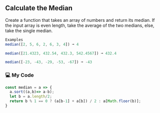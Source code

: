 ## Calculate the Median
Create a function that takes an array of numbers and return its median. If the input array is even length, take the average of the two medians, else, take the single median.
```js
Examples
median([2, 5, 6, 2, 6, 3, 4]) ➞ 4

median([21.4323, 432.54, 432.3, 542.4567]) ➞ 432.4

median([-23, -43, -29, -53, -67]) ➞ -43
```
### :computer: My Code
```js
const median = a => {
  a.sort((a,b)=> a-b);
  let b = a.length/2;
  return b % 1 == 0 ? (a[b-1] + a[b]) / 2 : a[Math.floor(b)];
}
```
